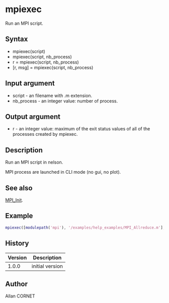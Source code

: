 # mpiexec

Run an MPI script.

## Syntax

- mpiexec(script)
- mpiexec(script, nb_process)
- r = mpiexec(script, nb_process)
- [r, msg] = mpiexec(script, nb_process)

## Input argument

- script - an filename with .m extension.
- nb_process - an integer value: number of process.

## Output argument

- r - an integer value: maximum of the exit status values of all of the processes created by mpiexec.

## Description

  <p>Run an MPI script in nelson.</p>
  <p>MPI process are launched in CLI mode (no gui, no plot).</p>

## See also

[MPI_Init](MPI_Init.md).

## Example

```matlab
mpiexec([modulepath('mpi'), '/examples/help_examples/MPI_Allreduce.m'], 4)
```

## History

| Version | Description     |
| ------- | --------------- |
| 1.0.0   | initial version |

## Author

Allan CORNET
